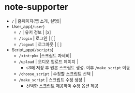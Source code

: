 ﻿# note-supporter

- `/` | 홈페이지(앱 소개, 설명)|
- User_app(`/user`)
  - `/` | 유저 정보 | [x]
  - `/login` | 로그인 | [ ]
  - `/logout` | 로그아웃 | [ ]
- Script_app(`/scripts`)
  - `/<int:pk>` |스크립트 자세히|
  - `/upload` | 오디오 업로드 페이지 |
    - s3에 저장 후 원본 스크립트 생성. 이후 `/make_script` 이동
  - `/choose_script` | 수정할 스크립트 선택 |
  - `/make_script` | 스크립트 수정 생성 |
    - 선택한 스크립트 제공하며 수정 옵션 제공
